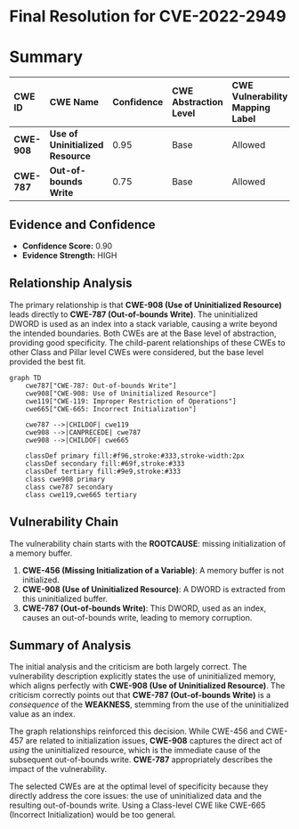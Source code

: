 # Final Resolution for CVE-2022-2949

# Summary
| CWE ID  | CWE Name                        | Confidence | CWE Abstraction Level | CWE Vulnerability Mapping Label | CWE-Vulnerability Mapping Notes |
| :-------- | :------------------------------ | :--------- | :-------------------- | :------------------------------ | :------------------------------ |
| **CWE-908** | **Use of Uninitialized Resource** | 0.95      | Base                  | Allowed                         | Primary CWE                     |
| **CWE-787** | **Out-of-bounds Write**            | 0.75      | Base                  | Allowed                         | Secondary Candidate             |

## Evidence and Confidence

*   **Confidence Score:** 0.90
*   **Evidence Strength:** HIGH

## Relationship Analysis
The primary relationship is that **CWE-908 (Use of Uninitialized Resource)** leads directly to **CWE-787 (Out-of-bounds Write)**. The uninitialized DWORD is used as an index into a stack variable, causing a write beyond the intended boundaries. Both CWEs are at the Base level of abstraction, providing good specificity. The child-parent relationships of these CWEs to other Class and Pillar level CWEs were considered, but the base level provided the best fit.

```mermaid
graph TD
    cwe787["CWE-787: Out-of-bounds Write"]
    cwe908["CWE-908: Use of Uninitialized Resource"]
    cwe119["CWE-119: Improper Restriction of Operations"]
    cwe665["CWE-665: Incorrect Initialization"]
    
    cwe787 -->|CHILDOF| cwe119
    cwe908 -->|CANPRECEDE| cwe787
    cwe908 -->|CHILDOF| cwe665
    
    classDef primary fill:#f96,stroke:#333,stroke-width:2px
    classDef secondary fill:#69f,stroke:#333
    classDef tertiary fill:#9e9,stroke:#333
    class cwe908 primary
    class cwe787 secondary
    class cwe119,cwe665 tertiary
```

## Vulnerability Chain
The vulnerability chain starts with the **ROOTCAUSE**: missing initialization of a memory buffer.
1.  **CWE-456 (Missing Initialization of a Variable)**: A memory buffer is not initialized.
2.  **CWE-908 (Use of Uninitialized Resource)**: A DWORD is extracted from this uninitialized buffer.
3.  **CWE-787 (Out-of-bounds Write)**: This DWORD, used as an index, causes an out-of-bounds write, leading to memory corruption.

## Summary of Analysis
The initial analysis and the criticism are both largely correct. The vulnerability description explicitly states the use of uninitialized memory, which aligns perfectly with **CWE-908 (Use of Uninitialized Resource)**. The criticism correctly points out that **CWE-787 (Out-of-bounds Write)** is a *consequence* of the **WEAKNESS**, stemming from the use of the uninitialized value as an index.

The graph relationships reinforced this decision. While CWE-456 and CWE-457 are related to initialization issues, **CWE-908** captures the direct act of *using* the uninitialized resource, which is the immediate cause of the subsequent out-of-bounds write. **CWE-787** appropriately describes the impact of the vulnerability.

The selected CWEs are at the optimal level of specificity because they directly address the core issues: the use of uninitialized data and the resulting out-of-bounds write. Using a Class-level CWE like CWE-665 (Incorrect Initialization) would be too general.